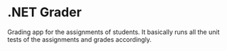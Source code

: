 # .NET Grader

Grading app for the assignments of students. It basically runs all the unit tests of the assignments and grades accordingly.
